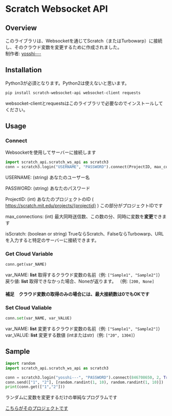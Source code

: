 
# Scratch Websocket API #  
## Overview
このライブラリは、Websocketを通じてScratch（またはTurbowarp）に接続し、そのクラウド変数を変更するために作成されました。  
制作者: [yosshi---](https://scratch.mit.edu/users/yosshi---)
## Installation 
Python3が必須となります。Python2は使えないと思います。
```bash  
pip install scratch-websocket-api websocket-client requests
```  
websocket-clientとrequestsはこのライブラリで必要なのでインストールしてください。
## Usage  
### Connect  
Websocketを使用してサーバーに接続します  
```python  
import scratch_api.scratch_ws_api as scratch3  
conn = scratch3.login("USERNAME", "PASSWORD").connect(ProjectID, max_connections, isScratch)  
```  
USERNAME: (string) あなたのユーザー名  
  
PASSWORD: (string) あなたのパスワード  
  
ProjectID: (int) あなたのプロジェクトのID ( https://scratch.mit.edu/projects/{projectid} ) この部分がプロジェクトIDです  
  
max_connections: (int) 最大同時送信数、この数の分、同時に変数を**変更**できます  
  
isScratch: (boolean or string) TrueならScratch、FalseならTurbowarp、URLを入力すると特定のサーバーに接続できます。  
### Get Cloud Variable 
```python
conn.get(var_NAME)  
```
var_NAME: **list** 取得するクラウド変数の名前（例: `["Sample1", "Sample2"]`）
戻り値: **list** 取得できなかった場合、Noneが返ります。 （例: `[200, None]`
#### 補足　クラウド変数の取得のみの場合には、最大接続数は0でもOKです
### Set Cloud Valiable
```python
conn.set(var_NAME, var_VALUE)
```
var_NAME: **list** 変更するクラウド変数の名前（例: `["Sample1", "Sample2"]`）
var_VALUE: **list** 変更する数値 (intまたはstr)（例: `["20", 1304]`）
## Sample
```python
import random  
import scratch_api.scratch_ws_api as scratch3 

conn = scratch3.login("yosshi---", "PASSWORD").connect(846708650, 2, True)
conn.send(["1", "2"], [random.randint(1, 10), random.randint(1, 10)])  
print(conn.get(["1","2"]))
```
ランダムに変数を変更するだけの単純なプログラムです

[こちらがそのプロジェクトです](https://scratch.mit.edu/projects/846708650)
